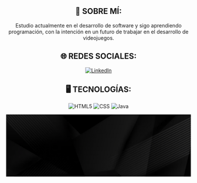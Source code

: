 <div align="center">
  
## 🗿 SOBRE MÍ:
Estudio actualmente en el desarrollo de software y sigo aprendiendo programación, con la intención en un futuro de trabajar en el desarrollo de videojuegos.
## 🌐 REDES SOCIALES:
[![LinkedIn](https://img.shields.io/badge/LinkedIn-%230077B5.svg?logo=linkedin&logoColor=white)](https://www.linkedin.com/in/toni-franc%C3%A9s-jord%C3%A1n-13b4732b5)
## 🖥️ TECNOLOGÍAS:
![HTML5](https://img.shields.io/badge/html5-%23E34F26.svg?style=flat&logo=html5&logoColor=white)
![CSS](https://img.shields.io/badge/css3-%231572B6.svg?style=flat&logo=css3&logoColor=white)
![Java](https://img.shields.io/badge/java-%23ED8B00.svg?style=flat&logo=openjdk&logoColor=white)

<img src="https://raw.githubusercontent.com/tonaka96/img/refs/heads/main/fondo-abstracto-negro-moderno-elegante-diseno-vectorial-ilustracion-vectorial_29865-4442-transformed.png">
